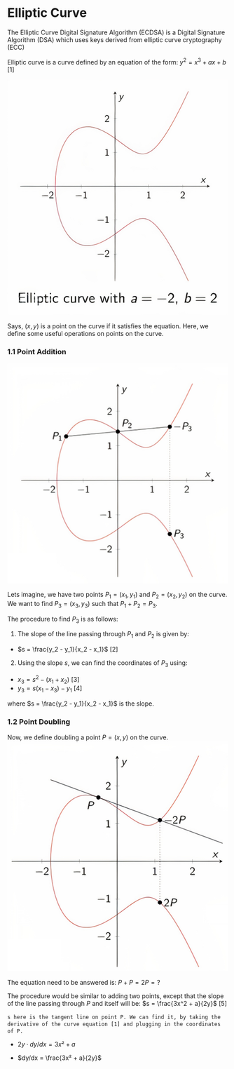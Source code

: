 # Elliptic Curve

The Elliptic Curve Digital Signature Algorithm (ECDSA) is a Digital Signature Algorithm (DSA) which uses keys derived from elliptic curve cryptography (ECC)

Elliptic curve is a curve defined by an equation of the form:
$y^2 = x^3 + ax + b$ [1]

![alt text](../assets/elliptic-curve.png)

Says, $(x, y)$ is a point on the curve if it satisfies the equation. Here, we define some useful operations on points on the curve.

### 1.1 Point Addition 

![alt text](../assets/point-addition.png)

Lets imagine, we have two points $P_1 = (x_1, y_1)$ and $P_2 = (x_2, y_2)$ on the curve. We want to find $P_3 = (x_3, y_3)$ such that $P_1 + P_2 = P_3$. 

The procedure to find $P_3$ is as follows:
1. The slope of the line passing through $P_1$ and $P_2$ is given by:
- $s = \frac{y_2 - y_1}{x_2 - x_1}$ [2]

2. Using the slope $s$, we can find the coordinates of $P_3$ using:

- $x_3 = s^2 - (x_1 + x_2)$ [3]
- $y_3 = s(x_1 - x_3) - y_1$ [4]

where $s = \frac{y_2 - y_1}{x_2 - x_1}$ is the slope.


### 1.2 Point Doubling 

Now, we define doubling a point $P = (x, y)$ on the curve. 
![alt text](../assets/point-doubling.png)

The equation need to be answered is:
$P + P = 2P = ?$

The procedure would be similar to adding two points, except that the slope of the line passing through $P$ and itself will be:
$s = \frac{3x^2 + a}{2y}$ [5]

```note
s here is the tangent line on point P. We can find it, by taking the derivative of the curve equation [1] and plugging in the coordinates of P.
``` 

  - $2y · dy/dx = 3x² + a$

  -  $dy/dx = \frac{3x² + a}{2y}$





